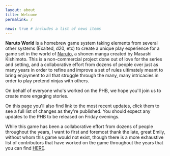 ```yaml
---
layout: about
title: Welcome
permalink: /

news: true # includes a list of news items
---
```


**Naruto World** is a homebrew game system taking elements from several other systems (Exalted, d20, etc) to create a unique play experience for a game set in the world of [Naruto](https://en.wikipedia.org/wiki/Naruto), a shonen manga created by Masashi Kishimoto. This is a non-commercial project done out of love for the series and setting, and a collaborative effort from dozens of people over just as many years in order to refine and improve a set of rules ultimately meant to bring enjoyment to all that struggle through the many, many intricacies in order to play pretend ninjas with others.

On behalf of everyone who's worked on the PHB, we hope you'll join us to create more engaging stories.

On this page you'll also find link to the most recent updates, click them to see a full list of changes as they're published. You should expect any updates to the PHB to be released on Friday evenings.

While this game has been a collaborative effort from dozens of people throughout the years, I want to first and foremost thank the late, great Emily, without whom this game would not exist, though there is a more exhaustive list of contributors that have worked on the game throughout the years that you can find [HERE](https://anchorsify.github.io/Credits/).